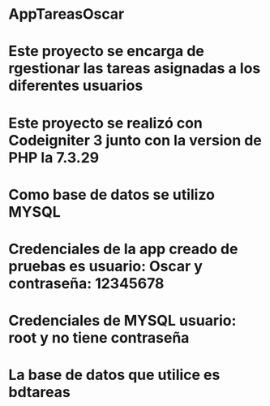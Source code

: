 # AppTareasOscar

# Este proyecto se encarga de rgestionar las tareas asignadas a los diferentes usuarios
# Este proyecto se realizó con Codeigniter 3 junto con la version de PHP la 7.3.29
# Como base de datos se utilizo MYSQL
# Credenciales de la app creado de pruebas es usuario: Oscar y contraseña: 12345678
# Credenciales de MYSQL usuario: root y no tiene contraseña
# La base de datos que utilice es bdtareas
